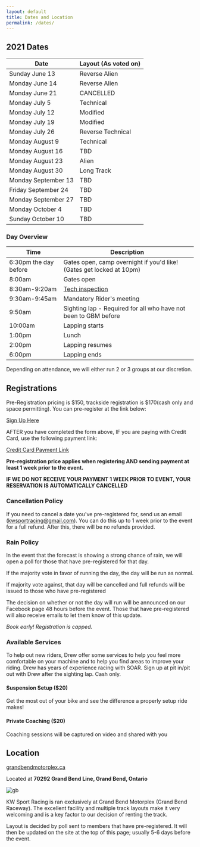 ```yaml
---
layout: default
title: Dates and Location
permalink: /dates/
---
```


## 2021 Dates

| Date                | Layout (As voted on) |
|---------------------|----------------------|
| Sunday June 13      |Reverse Alien         |
| Monday June 14      |Reverse Alien         |
| Monday June 21      |CANCELLED             |
| Monday July 5       |Technical             |
| Monday July 12      |Modified              |
| Monday July 19      |Modified              |
| Monday July 26      |Reverse Technical     |
| Monday August 9     |Technical             |
| Monday August 16    |TBD                   |
| Monday August 23    |Alien                 |
| Monday August 30    |Long Track            |
| Monday September 13 |TBD                   |
| Friday September 24 |TBD                   |
| Monday September 27 |TBD                   |
| Monday October 4    |TBD                   |
| Sunday October 10   |TBD                   |
 




### Day Overview

| Time                  | Description                                                                  |
|-----------------------|------------------------------------------------------------------------------|
| 6:30pm the day before | Gates open, camp overnight if you'd like! (Gates get locked at 10pm)         |
| 8:00am                | Gates open                                                                   |
| 8:30am-9:20am         | [Tech inspection](/rules/)                                                   |
| 9:30am-9:45am         | Mandatory Rider's meeting                                                    |
| 9:50am                | Sighting lap - Required for all who have not been to GBM before              |
| 10:00am               | Lapping starts                                                               |
| 1:00pm                | Lunch                                                                        |
| 2:00pm                | Lapping resumes                                                              |
| 6:00pm                | Lapping ends                                                                 |

Depending on attendance, we will either run 2 or 3 groups at our discretion.




## Registrations
Pre-Registration pricing is $150, trackside registration is $170(cash only and space permitting).
You can pre-register at the link below:

[Sign Up Here](https://docs.google.com/forms/d/e/1FAIpQLScdUyBLHJXUJ3dOnGgL6Ry43QloMiEpHzTevDPDu1f5sZiz9A/viewform?usp=sf_link)

AFTER you have completed the form above, IF you are paying with Credit Card, use the following payment link:

[Credit Card Payment Link](https://buy.stripe.com/bIY28979WdaAcLK6or)

**Pre-registration price applies when registering AND sending payment at least 1 week prior to the event.**

**IF WE DO NOT RECEIVE YOUR PAYMENT 1 WEEK PRIOR TO EVENT, YOUR RESERVATION IS AUTOMATICALLY CANCELLED**



### Cancellation Policy

If you need to cancel a date you've pre-registered for, send us an email (kwsportracing@gmail.com). You can do this up to 1 week prior to the event for a full refund. After this, there will be no refunds provided.




### Rain Policy

In the event that the forecast is showing a strong chance of rain, we will open a poll for those that have pre-registered for that day.

If the majority vote in favor of running the day, the day will be run as normal.

If majority vote against, that day will be cancelled and full refunds will be issued to those who have pre-registered

The decision on whether or not the day will run will be announced on our Facebook page 48 hours before the event. Those that have pre-registered will also receive emails to let them know of this update.

*Book early! Registration is capped.*




### Available Services

To help out new riders, Drew offer some services to help you feel more comfortable on your machine and to help you find areas to improve your riding. Drew has years of experience racing with SOAR. Sign up at pit in/pit out with Drew after the sighting lap. Cash only.

#### Suspension Setup ($20)
Get the most out of your bike and see the difference a properly setup ride makes!

#### Private Coaching ($20)
Coaching sessions will be captured on video and shared with you




## Location

[grandbendmotorplex.ca](http://www.grandbendmotorplex.ca/grand-bend-raceway/)

Located at **70292 Grand Bend Line, Grand Bend, Ontario**

![gb](/img/raceway.jpg)

KW Sport Racing is ran exclusively at Grand Bend Motorplex (Grand Bend Raceway). The excellent facility and multiple track layouts make it very welcoming and is a key factor to our decision of renting the track.

Layout is decided by poll sent to members that have pre-registered. It will then be updated on the site at the top of this page; usually 5-6 days before the event.
